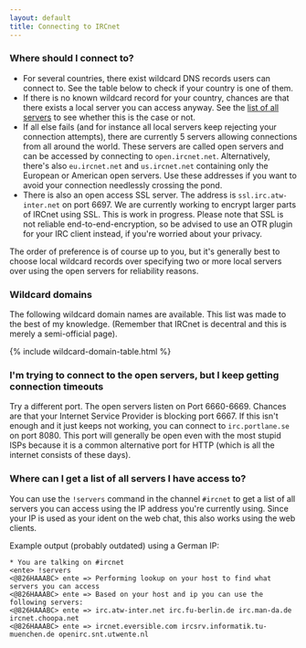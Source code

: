 ```yaml
---
layout: default
title: Connecting to IRCnet
---
```

### Where should I connect to?

* For several countries, there exist wildcard DNS records users can connect to.
  See the table below to check if your country is one of them.
* If there is no known wildcard record for your country, chances are that there
  exists a local server you can access anyway. See the 
  [list of all servers][all servers] to see whether this is the case or not.
* If all else fails (and for instance all local servers keep rejecting your
  connection attempts), there are currently 5 servers allowing connections from
  all around the world. These servers are called open servers and can be
  accessed by connecting to `open.ircnet.net`. Alternatively, there's also 
  `eu.ircnet.net` and `us.ircnet.net` containing only the European or American
  open servers. Use these addresses if you want to avoid your connection
  needlessly crossing the pond.
* There is also an open access SSL server. The address is
  `ssl.irc.atw-inter.net` on port 6697. We are currently working to encrypt
  larger parts of IRCnet using SSL. This is work in progress.
  Please note that SSL is not reliable end-to-end-encryption, so be advised to
  use an OTR plugin for your IRC client instead, if you're worried about your
  privacy.

The order of preference is of course up to you, but it's generally best to
choose local wildcard records over specifying two or more local servers over
using the open servers for reliability reasons.

### Wildcard domains

The following wildcard domain names are available. This list was made to the
best of my knowledge. (Remember that IRCnet is decentral and this is merely a
semi-official page).

{% include wildcard-domain-table.html %}

### I'm trying to connect to the open servers, but I keep getting connection timeouts

Try a different port. The open servers listen on Port 6660-6669. Chances are
that your Internet Service Provider is blocking port 6667. If this isn't enough
and it just keeps not working, you can connect to `irc.portlane.se` on port
8080. This port will generally be open even with the most stupid ISPs because
it is a common alternative port for HTTP (which is all the internet consists of
these days).

### Where can I get a list of all servers I have access to?

You can use the `!servers` command in the channel `#ircnet` to get a list of all
servers you can access using the IP address you're currently using. Since your
IP is used as your ident on the web chat, this also works using the web clients.

Example output (probably outdated) using a German IP:

    * You are talking on #ircnet
    <ente> !servers
    <@826HAAABC> ente => Performing lookup on your host to find what servers you can access
    <@826HAAABC> ente => Based on your host and ip you can use the following servers:
    <@826HAAABC> ente => irc.atw-inter.net irc.fu-berlin.de irc.man-da.de ircnet.choopa.net
    <@826HAAABC> ente => ircnet.eversible.com ircsrv.informatik.tu-muenchen.de openirc.snt.utwente.nl


[all servers]: http://irc.tu-ilmenau.de/all_servers/
